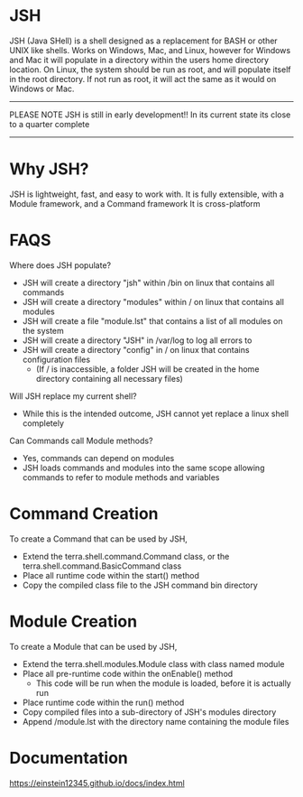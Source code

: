 # JSH
JSH (Java SHell) is a shell designed as a replacement for BASH or other UNIX like shells. Works on Windows, Mac, and Linux, however for Windows and Mac it will populate in a directory within the users home directory location.  On Linux, the system should be run as root, and will populate itself in the root directory.  If not run as root, it will act the same as it would on Windows or Mac.

********
PLEASE NOTE
JSH is still in early development!!
In its current state its close to a quarter complete
********

# Why JSH?
JSH is lightweight, fast, and easy to work with.
It is fully extensible, with a Module framework, and a Command framework
It is cross-platform

# FAQS

Where does JSH populate?

  - JSH will create a directory "jsh" within /bin on linux that contains all commands
  - JSH will create a directory "modules" within / on linux that contains all modules
  - JSH will create a file "module.lst" that contains a list of all modules on the system
  - JSH will create a directory "JSH" in /var/log to log all errors to
  - JSH will create a directory "config" in / on linux that contains configuration files
    - (If / is inaccessible, a folder JSH will be created in the home directory containing all necessary files)
  
Will JSH replace my current shell?
    
 - While this is the intended outcome, JSH cannot yet replace a linux shell completely

Can Commands call Module methods?

 - Yes, commands can depend on modules
 - JSH loads commands and modules into the same scope allowing commands to refer to module methods and variables
  
# Command Creation
  
To create a Command that can be used by JSH, 

 - Extend the terra.shell.command.Command class, or the terra.shell.command.BasicCommand class
 - Place all runtime code within the start() method
 - Copy the compiled class file to the JSH command bin directory
 
# Module Creation

To create a Module that can be used by JSH,

  - Extend the terra.shell.modules.Module class with class named module
  - Place all pre-runtime code within the onEnable() method
    - This code will be run when the module is loaded, before it is actually run
  - Place runtime code within the run() method
  - Copy compiled files into a sub-directory of JSH's modules directory
  - Append /module.lst with the directory name containing the module files
  
  # Documentation
  
  https://einstein12345.github.io/docs/index.html
  
